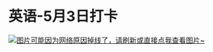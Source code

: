 # 英语-5月3日打卡

[![图片可能因为网络原因掉线了，请刷新或直接点我查看图片~](https://cdn.jsdelivr.net/gh/ylsislove/image-home/test/20210504235235.jpg)](https://cdn.jsdelivr.net/gh/ylsislove/image-home/test/20210504235235.jpg)
